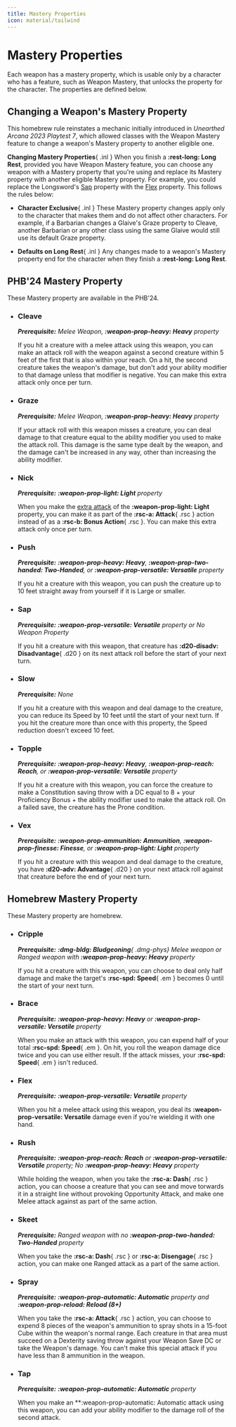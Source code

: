 ```yaml
---
title: Mastery Properties
icon: material/tailwind
---
```


# Mastery Properties

Each weapon has a mastery property, which is usable only by a character who has a feature, such as Weapon Mastery, that unlocks the property for the character. The properties are defined below. 

## Changing a Weapon's Mastery Property

This homebrew rule reinstates a mechanic initially introduced in *Unearthed Arcana 2023 Playtest 7*, which allowed classes with the Weapon Mastery feature to change a weapon's Mastery property to another eligible one.

**Changing Mastery Properties**{ .inl } When you finish a **:rest-long: Long Rest**, provided you have Weapon Mastery feature, you can choose any weapon with a Mastery property that you're using and replace its Mastery property with another eligible Mastery property. For example, you could replace the Longsword's [Sap](#sap) property with the [Flex](#flex) property. This follows the rules below:

- **Character Exclusive**{ .inl } These Mastery property changes apply only to the character that makes them and do not affect other characters. For example, if a Barbarian changes a Glaive's Graze property to Cleave, another Barbarian or any other class using the same Glaive would still use its default Graze property.

- **Defaults on Long Rest**{ .inl } Any changes made to a weapon's Mastery property end for the character when they finish a **:rest-long: Long Rest**.

## PHB'24 Mastery Property

These Mastery property are available in the PHB'24.

<div class="grid cards" markdown>

- ### Cleave

    _**Prerequisite:** Melee Weapon, **:weapon-prop-heavy: Heavy** property_

    If you hit a creature with a melee attack using this weapon, you can make an attack roll with the weapon against a second creature within 5 feet of the first that is also within your reach. On a hit, the second creature takes the weapon's damage, but don't add your ability modifier to that damage unless that modifier is negative. You can make this extra attack only once per turn.

- ### Graze

    _**Prerequisite:** Melee Weapon, **:weapon-prop-heavy: Heavy** property_

    If your attack roll with this weapon misses a creature, you can deal damage to that creature equal to the ability modifier you used to make the attack roll. This damage is the same type dealt by the weapon, and the damage can't be increased in any way, other than increasing the ability modifier.

</div>

<div class="grid cards" markdown>

- ### Nick

    _**Prerequisite:** **:weapon-prop-light: Light** property_

    When you make the [extra attack](index.md#light) of the **:weapon-prop-light: Light** property, you can make it as part of the **:rsc-a: Attack**{ .rsc } action instead of as a **:rsc-b: Bonus Action**{ .rsc }. You can make this extra attack only once per turn.

- ### Push

    _**Prerequisite:** **:weapon-prop-heavy: Heavy**, **:weapon-prop-two-handed: Two-Handed**, or **:weapon-prop-versatile: Versatile** property_

    If you hit a creature with this weapon, you can push the creature up to 10 feet straight away from yourself if it is Large or smaller.
 
</div>

<div class="grid cards" markdown>

- ### Sap

    _**Prerequisite:** **:weapon-prop-versatile: Versatile** property or No Weapon Property_

    If you hit a creature with this weapon, that creature has **:d20-disadv: Disadvantage**{ .d20 } on its next attack roll before the start of your next turn.

- ### Slow

    _**Prerequisite:** None_

    If you hit a creature with this weapon and deal damage to the creature, you can reduce its Speed by 10 feet until the start of your next turn. If you hit the creature more than once with this property, the Speed reduction doesn't exceed 10 feet.

</div>

<div class="grid cards" markdown>

- ### Topple

    _**Prerequisite:** **:weapon-prop-heavy: Heavy**, **:weapon-prop-reach: Reach**, or **:weapon-prop-versatile: Versatile** property_

    If you hit a creature with this weapon, you can force the creature to make a Constitution saving throw with a DC equal to 8 + your Proficiency Bonus + the ability modifier used to make the attack roll. On a failed save, the creature has the Prone condition.

- ### Vex

    _**Prerequisite:** **:weapon-prop-ammunition: Ammunition**, **:weapon-prop-finesse: Finesse**, or **:weapon-prop-light: Light** property_

    If you hit a creature with this weapon and deal damage to the creature, you have **:d20-adv: Advantage**{ .d20 } on your next attack roll against that creature before the end of your next turn.

</div>

## Homebrew Mastery Property

These Mastery property are homebrew.

<div class="grid cards" markdown>

- ### Cripple

    _**Prerequisite:** **:dmg-bldg: Bludgeoning**{ .dmg-phys} Melee weapon or Ranged weapon with **:weapon-prop-heavy: Heavy** property_

    If you hit a creature with this weapon, you can choose to deal only half damage and make the target's **:rsc-spd: Speed**{ .em } becomes 0 until the start of your next turn.

- ### Brace

    _**Prerequisite:** **:weapon-prop-heavy: Heavy** or **:weapon-prop-versatile: Versatile** property_

    When you make an attack with this weapon, you can expend half of your total **:rsc-spd: Speed**{ .em }. On hit, you roll the weapon damage dice twice and you can use either result. If the attack misses, your **:rsc-spd: Speed**{ .em } isn't reduced. 

</div>

<div class="grid cards" markdown>

- ### Flex

    _**Prerequisite:** **:weapon-prop-versatile: Versatile** property_

    When you hit a melee attack using this weapon, you deal its **:weapon-prop-versatile: Versatile** damage even if you're wielding it with one hand.

- ### Rush

    _**Prerequisite:** **:weapon-prop-reach: Reach** or **:weapon-prop-versatile: Versatile** property; No **:weapon-prop-heavy: Heavy** property_

    While holding the weapon, when you take the **:rsc-a: Dash**{ .rsc } action, you can choose a creature that you can see and move torwards it in a straight line without provoking Opportunity Attack, and make one Melee attack against as part of the same action. 


</div>

<div class="grid cards" markdown>

- ### Skeet

    _**Prerequisite:** Ranged weapon with no **:weapon-prop-two-handed: Two-Handed** property_

    When you take the **:rsc-a: Dash**{ .rsc } or **:rsc-a: Disengage**{ .rsc } action, you can make one Ranged attack as a part of the same action. 

- ### Spray

    _**Prerequisite:** **:weapon-prop-automatic: Automatic** property and **:weapon-prop-reload: Reload (8+)**_

    When you take the **:rsc-a: Attack**{ .rsc } action, you can choose to expend 8 pieces of the weapon's ammunition to spray shots in a 15-foot Cube within the weapon's normal range. Each creature in that area must succeed on a Dexterity saving throw against your Weapon Save DC or take the Weapon's damage. You can't make this special attack if you have less than 8 ammunition in the weapon.

</div>

<div class="grid cards" markdown>

- ### Tap

    _**Prerequisite:** **:weapon-prop-automatic: Automatic** property_

    When you make an **:weapon-prop-automatic: Automatic attack using this weapon, you can add your ability modifier to the damage roll of the second attack.

</div>